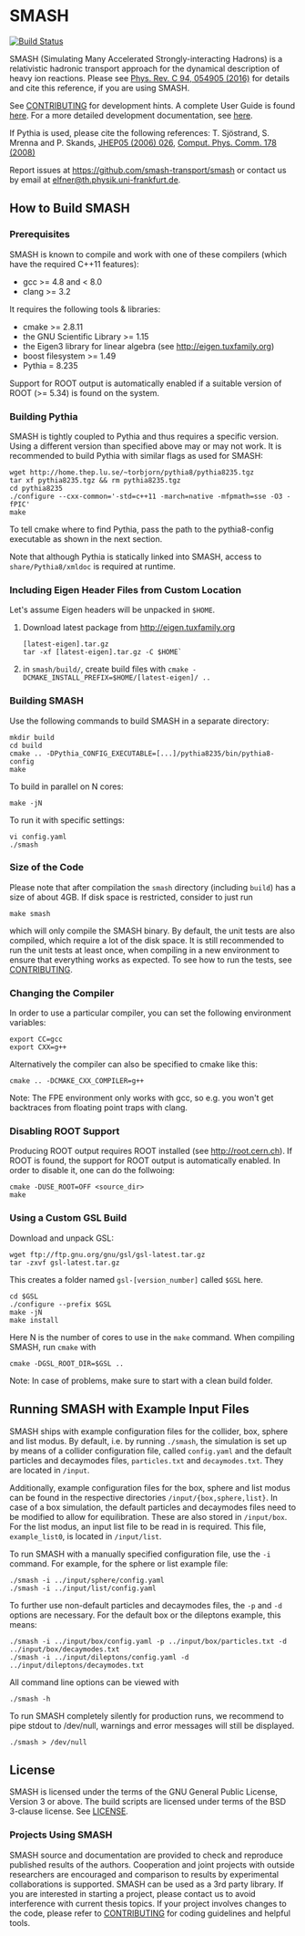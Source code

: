 # SMASH

[![Build
Status](https://travis-ci.com/smash-transport/smash-devel.svg?token=6MyxHigvN4vzHpS29fsG&branch=master)](https://travis-ci.com/smash-transport/smash-devel)

SMASH (Simulating Many Accelerated Strongly-interacting Hadrons) is a
relativistic hadronic transport approach for the dynamical description of heavy
ion reactions.
Please see [Phys. Rev. C 94, 054905
(2016)](https://arxiv.org/abs/1606.06642) for details and cite this reference,
if you are using SMASH.

See [CONTRIBUTING](CONTRIBUTING.md) for development hints. A complete User Guide
is found [here](https://theory.gsi.de/~smash/userguide/1.5rc). For a more
detailed development documentation, see
[here](http://theory.gsi.de/~smash/doc/1.5rc/).


If Pythia is used, please cite the following references: 
T. Sjöstrand, S. Mrenna and P. Skands, 
[JHEP05 (2006) 026](https://arxiv.org/abs/hep-ph/0603175),
[Comput. Phys. Comm. 178 (2008)](https://arxiv.org/abs/0710.3820)


Report issues at https://github.com/smash-transport/smash or contact us by email
at elfner@th.physik.uni-frankfurt.de.

## How to Build SMASH

### Prerequisites

SMASH is known to compile and work with one of these compilers (which have the
required C++11 features):
- gcc >= 4.8 and < 8.0
- clang >= 3.2

It requires the following tools & libraries:
- cmake >= 2.8.11
- the GNU Scientific Library >= 1.15
- the Eigen3 library for linear algebra (see http://eigen.tuxfamily.org)
- boost filesystem >= 1.49
- Pythia = 8.235

Support for ROOT output is automatically enabled if a suitable version of ROOT
(>= 5.34) is found on the system.

### Building Pythia

SMASH is tightly coupled to Pythia and thus requires a specific version. Using
a different version than specified above may or may not work. It is recommended
to build Pythia with similar flags as used for SMASH:

    wget http://home.thep.lu.se/~torbjorn/pythia8/pythia8235.tgz
    tar xf pythia8235.tgz && rm pythia8235.tgz
    cd pythia8235
    ./configure --cxx-common='-std=c++11 -march=native -mfpmath=sse -O3 -fPIC'
    make

To tell cmake where to find Pythia, pass the path to the pythia8-config
executable as shown in the next section.

Note that although Pythia is statically linked into SMASH, access to
`share/Pythia8/xmldoc` is required at runtime.

### Including Eigen Header Files from Custom Location

Let's assume Eigen headers will be unpacked in `$HOME`.

1. Download latest package from http://eigen.tuxfamily.org

       [latest-eigen].tar.gz
       tar -xf [latest-eigen].tar.gz -C $HOME`

2. in `smash/build/`, create build files with `cmake -DCMAKE_INSTALL_PREFIX=$HOME/[latest-eigen]/ ..`


### Building SMASH

Use the following commands to build SMASH in a separate directory:

    mkdir build
    cd build
    cmake .. -DPythia_CONFIG_EXECUTABLE=[...]/pythia8235/bin/pythia8-config
    make

To build in parallel on N cores:

    make -jN

To run it with specific settings:

    vi config.yaml
    ./smash


### Size of the Code

Please note that after compilation the `smash` directory (including `build`)
has a size of about 4GB. If disk space is restricted, consider to just run

    make smash

which will only compile the SMASH binary. By default, the unit tests are also
compiled, which require a lot of the disk space. It is still recommended to run
the unit tests at least once, when compiling in a new environment to ensure that
everything works as expected. To see how to run the tests, see
[CONTRIBUTING](CONTRIBUTING.md).


### Changing the Compiler

In order to use a particular compiler, you can set the following environment
variables:

    export CC=gcc
    export CXX=g++

Alternatively the compiler can also be specified to cmake like this:

    cmake .. -DCMAKE_CXX_COMPILER=g++

Note: The FPE environment only works with gcc, so e.g. you won't get backtraces
from floating point traps with clang.


### Disabling ROOT Support

Producing ROOT output requires ROOT installed (see http://root.cern.ch).
If ROOT is found, the support for ROOT output is automatically enabled.
In order to disable it, one can do the follwoing:

    cmake -DUSE_ROOT=OFF <source_dir>
    make


### Using a Custom GSL Build

Download and unpack GSL:

    wget ftp://ftp.gnu.org/gnu/gsl/gsl-latest.tar.gz
    tar -zxvf gsl-latest.tar.gz

This creates a folder named `gsl-[version_number]` called `$GSL` here.

    cd $GSL
    ./configure --prefix $GSL
    make -jN
    make install

Here N is the number of cores to use in the `make` command. When compiling
SMASH, run `cmake` with

    cmake -DGSL_ROOT_DIR=$GSL ..

Note: In case of problems, make sure to start with a clean build folder.

## Running SMASH with Example Input Files

SMASH ships with example configuration files for the collider, box, sphere and
list modus. By default, i.e. by running `./smash`, the simulation is set up by
means of a collider configuration file, called `config.yaml` and the default
particles and decaymodes files, `particles.txt` and `decaymodes.txt`. They are
located in `/input`.

Additionally, example configuration files for the box, sphere and list modus can
be found in the respective directories `/input/{box,sphere,list}`. In case of a
box simulation, the default particles and decaymodes files need to be modified
to allow for equilibration. These are also stored in `/input/box`. For the list
modus, an input list file to be read in is required. This file, `example_list0`,
is located in `/input/list`.

To run SMASH with a manually specified configuration file, use the `-i` command.
For example, for the sphere or list example file:

    ./smash -i ../input/sphere/config.yaml
    ./smash -i ../input/list/config.yaml

To further use non-default particles and decaymodes files, the `-p`
and `-d` options are necessary. For the default box or the dileptons example,
this means:

    ./smash -i ../input/box/config.yaml -p ../input/box/particles.txt -d ../input/box/decaymodes.txt
    ./smash -i ../input/dileptons/config.yaml -d ../input/dileptons/decaymodes.txt

All command line options can be viewed with

    ./smash -h

To run SMASH completely silently for production runs, we recommend to pipe
stdout to /dev/null, warnings and error messages will still be displayed.

    ./smash > /dev/null


## License

SMASH is licensed under the terms of the GNU General Public License, Version 3
or above. The build scripts are licensed under terms of the BSD 3-clause
license. See [LICENSE](LICENSE).

### Projects Using SMASH

SMASH source and documentation are provided to check and
reproduce published results of the authors. Cooperation and joint projects with
outside researchers are encouraged and comparison to results by experimental
collaborations is supported. SMASH can be used as a 3rd party library. If you
are interested in starting a project, please contact us to avoid interference
with current thesis topics. If your project involves changes to the code, 
please refer to [CONTRIBUTING](CONTRIBUTING.md) for coding guidelines and 
helpful tools.
